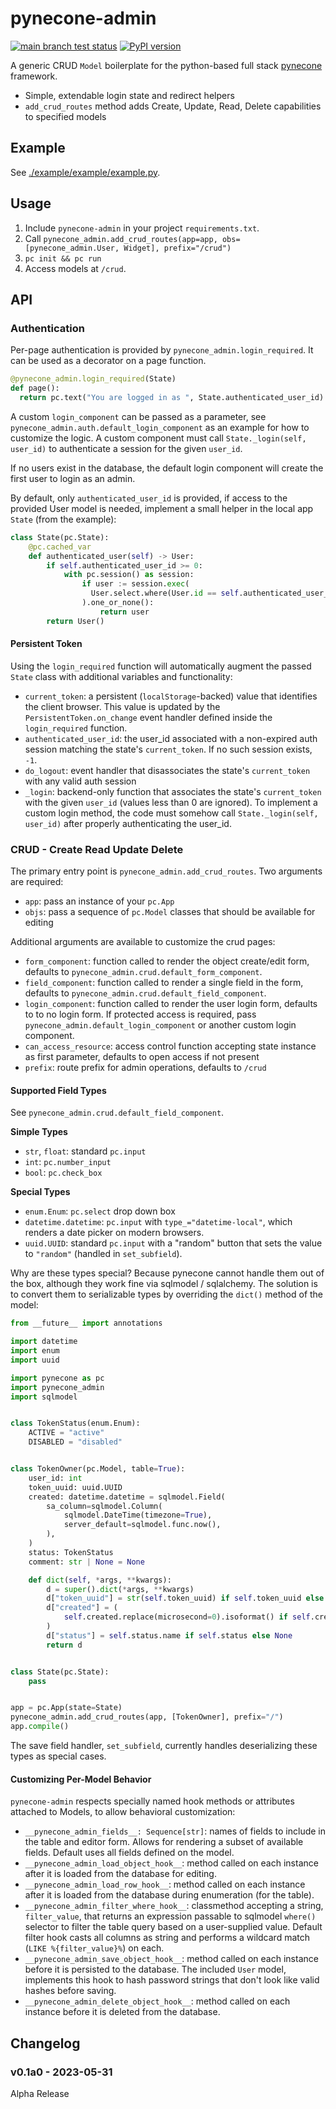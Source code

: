 # pynecone-admin

[![main branch test status](https://github.com/trivial-intelligence/pynecone-admin/actions/workflows/test.yml/badge.svg?branch=main)](https://github.com/trivial-intelligence/pynecone-admin/actions/workflows/test.yml?query=branch%3Amain)
[![PyPI version](https://badge.fury.io/py/pynecone-admin.svg)](https://pypi.org/project/pynecone-admin)

A generic CRUD `Model` boilerplate for the python-based full stack
[pynecone](https://pynecone.io) framework.

* Simple, extendable login state and redirect helpers
* `add_crud_routes` method adds Create, Update, Read, Delete
  capabilities to specified models

## Example

See [./example/example/example.py](example.py).

## Usage

1. Include `pynecone-admin` in your project `requirements.txt`.
2. Call `pynecone_admin.add_crud_routes(app=app, obs=[pynecone_admin.User, Widget], prefix="/crud")`
3. `pc init && pc run`
4. Access models at `/crud`.

## API

### Authentication

Per-page authentication is provided by `pynecone_admin.login_required`. It can be used
as a decorator on a page function.

```python
@pynecone_admin.login_required(State)
def page():
  return pc.text("You are logged in as ", State.authenticated_user_id)
```

A custom `login_component` can be passed as a parameter, see
`pynecone_admin.auth.default_login_component` as an example for how to customize
the logic. A custom component must call `State._login(self, user_id)` to
authenticate a session for the given `user_id`.

If no users exist in the database, the default login component will create the
first user to login as an admin.

By default, only `authenticated_user_id` is provided, if access to the provided User model is needed, implement a small helper in the local app `State` (from the example):

```python
class State(pc.State):
    @pc.cached_var
    def authenticated_user(self) -> User:
        if self.authenticated_user_id >= 0:
            with pc.session() as session:
                if user := session.exec(
                  User.select.where(User.id == self.authenticated_user_id),
                ).one_or_none():
                    return user
        return User()
```

#### Persistent Token

Using the `login_required` function will automatically augment the passed `State` class with
additional variables and functionality:

* `current_token`: a persistent (`localStorage`-backed) value that identifies
  the client browser. This value is updated by the `PersistentToken.on_change`
  event handler defined inside the `login_required` function.
* `authenticated_user_id`: the user_id associated with a non-expired auth session
  matching the state's `current_token`. If no such session exists, `-1`.
* `do_logout`: event handler that disassociates the state's
  `current_token` with any valid auth session
* `_login`: backend-only function that associates the state's
  `current_token` with the given `user_id` (values less than 0 are ignored).
  To implement a custom login method, the code must somehow call
  `State._login(self, user_id)` after properly authenticating the user_id.

### CRUD - Create Read Update Delete

The primary entry point is `pynecone_admin.add_crud_routes`. Two arguments are required:

* `app`: pass an instance of your `pc.App`
* `objs`: pass a sequence of `pc.Model` classes that should be available for editing

Additional arguments are available to customize the crud pages:

* `form_component`: function called to render the object create/edit form, defaults to `pynecone_admin.crud.default_form_component`.
* `field_component`: function called to render a single field in the form, defaults to `pynecone_admin.crud.default_field_component`.
* `login_component`: function called to render the user login form, defaults to to no login form. If protected access is required, pass `pynecone_admin.default_login_component` or another custom login component.
* `can_access_resource`: access control function accepting state instance as first parameter, defaults to open access if not present
* `prefix`: route prefix for admin operations, defaults to `/crud`

#### Supported Field Types

See `pynecone_admin.crud.default_field_component`.

**Simple Types**

* `str`, `float`: standard `pc.input`
* `int`: `pc.number_input`
* `bool`: `pc.check_box`

**Special Types**

* `enum.Enum`: `pc.select` drop down box
* `datetime.datetime`: `pc.input` with `type_="datetime-local"`, which renders a date picker on modern 
  browsers.
* `uuid.UUID`: standard `pc.input` with a "random" button that sets the value to `"random"` (handled in `set_subfield`).

Why are these types special? Because pynecone cannot handle them out of the box,
although they work fine via sqlmodel / sqlalchemy. The solution is to convert
them to serializable types by overriding the `dict()` method of the model:

```python
from __future__ import annotations

import datetime
import enum
import uuid

import pynecone as pc
import pynecone_admin
import sqlmodel


class TokenStatus(enum.Enum):
    ACTIVE = "active"
    DISABLED = "disabled"


class TokenOwner(pc.Model, table=True):
    user_id: int
    token_uuid: uuid.UUID
    created: datetime.datetime = sqlmodel.Field(
        sa_column=sqlmodel.Column(
            sqlmodel.DateTime(timezone=True),
            server_default=sqlmodel.func.now(),
        ),
    )
    status: TokenStatus
    comment: str | None = None

    def dict(self, *args, **kwargs):
        d = super().dict(*args, **kwargs)
        d["token_uuid"] = str(self.token_uuid) if self.token_uuid else None
        d["created"] = (
            self.created.replace(microsecond=0).isoformat() if self.created else None
        )
        d["status"] = self.status.name if self.status else None
        return d


class State(pc.State):
    pass


app = pc.App(state=State)
pynecone_admin.add_crud_routes(app, [TokenOwner], prefix="/")
app.compile()
```

The save field handler, `set_subfield`, currently handles deserializing these types as
special cases.

#### Customizing Per-Model Behavior

`pynecone-admin` respects specially named hook methods or attributes attached to
Models, to allow behavioral customization:

* `__pynecone_admin_fields__: Sequence[str]`: names of fields to include in the
  table and editor form. Allows for rendering a subset of available fields. Default
  uses all fields defined on the model.
* `__pynecone_admin_load_object_hook__`: method called on each instance
  after it is loaded from the database for editing.
* `__pynecone_admin_load_row_hook__`: method called on each instance after it is loaded
  from the database during enumeration (for the table).
* `__pynecone_admin_filter_where_hook__`: classmethod accepting a string, `filter_value`, that returns
  an expression passable to sqlmodel `where()` selector to filter the table query
  based on a user-supplied value. Default filter hook casts all columns as string and performs
  a wildcard match (`LIKE %{filter_value}%`) on each.
* `__pynecone_admin_save_object_hook__`: method called on each instance
  before it is persisted to the database. The included `User` model, implements this
  hook to hash password strings that don't look like valid hashes before saving.
* `__pynecone_admin_delete_object_hook__`: method called on each instance
  before it is deleted from the database.

## Changelog

### v0.1a0 - 2023-05-31

Alpha Release
